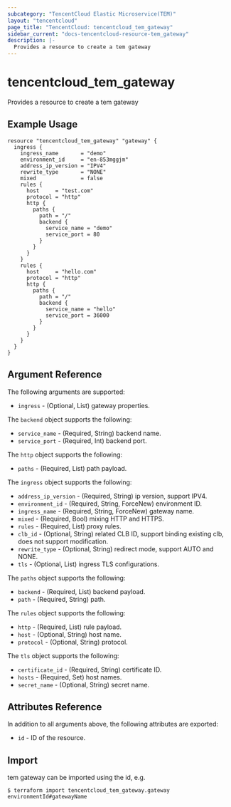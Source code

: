 ```yaml
---
subcategory: "TencentCloud Elastic Microservice(TEM)"
layout: "tencentcloud"
page_title: "TencentCloud: tencentcloud_tem_gateway"
sidebar_current: "docs-tencentcloud-resource-tem_gateway"
description: |-
  Provides a resource to create a tem gateway
---
```


# tencentcloud_tem_gateway

Provides a resource to create a tem gateway

## Example Usage

```hcl
resource "tencentcloud_tem_gateway" "gateway" {
  ingress {
    ingress_name       = "demo"
    environment_id     = "en-853mggjm"
    address_ip_version = "IPV4"
    rewrite_type       = "NONE"
    mixed              = false
    rules {
      host     = "test.com"
      protocol = "http"
      http {
        paths {
          path = "/"
          backend {
            service_name = "demo"
            service_port = 80
          }
        }
      }
    }
    rules {
      host     = "hello.com"
      protocol = "http"
      http {
        paths {
          path = "/"
          backend {
            service_name = "hello"
            service_port = 36000
          }
        }
      }
    }
  }
}
```

## Argument Reference

The following arguments are supported:

* `ingress` - (Optional, List) gateway properties.

The `backend` object supports the following:

* `service_name` - (Required, String) backend name.
* `service_port` - (Required, Int) backend port.

The `http` object supports the following:

* `paths` - (Required, List) path payload.

The `ingress` object supports the following:

* `address_ip_version` - (Required, String) ip version, support IPV4.
* `environment_id` - (Required, String, ForceNew) environment ID.
* `ingress_name` - (Required, String, ForceNew) gateway name.
* `mixed` - (Required, Bool) mixing HTTP and HTTPS.
* `rules` - (Required, List) proxy rules.
* `clb_id` - (Optional, String) related CLB ID, support binding existing clb, does not support modification.
* `rewrite_type` - (Optional, String) redirect mode, support AUTO and NONE.
* `tls` - (Optional, List) ingress TLS configurations.

The `paths` object supports the following:

* `backend` - (Required, List) backend payload.
* `path` - (Required, String) path.

The `rules` object supports the following:

* `http` - (Required, List) rule payload.
* `host` - (Optional, String) host name.
* `protocol` - (Optional, String) protocol.

The `tls` object supports the following:

* `certificate_id` - (Required, String) certificate ID.
* `hosts` - (Required, Set) host names.
* `secret_name` - (Optional, String) secret name.

## Attributes Reference

In addition to all arguments above, the following attributes are exported:

* `id` - ID of the resource.



## Import

tem gateway can be imported using the id, e.g.
```
$ terraform import tencentcloud_tem_gateway.gateway environmentId#gatewayName
```

